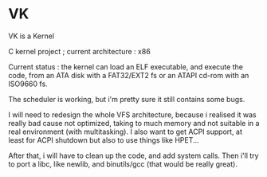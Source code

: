 # VK
VK is a Kernel

C kernel project ; current architecture : x86

Current status : the kernel can load an ELF executable, and execute the code, from an ATA disk with a FAT32/EXT2 fs or
an ATAPI cd-rom with an ISO9660 fs.

The scheduler is working, but i'm pretty sure it still contains some bugs.

I will need to redesign the whole VFS architecture, because i realised it was really bad cause not optimized, taking to much memory
and not suitable in a real environment (with multitasking).
I also want to get ACPI support, at least for ACPI shutdown but also to use things like HPET...

After that, i will have to clean up the code, and add system calls.
Then i'll try to port a libc, like newlib, and binutils/gcc (that would be really great).
